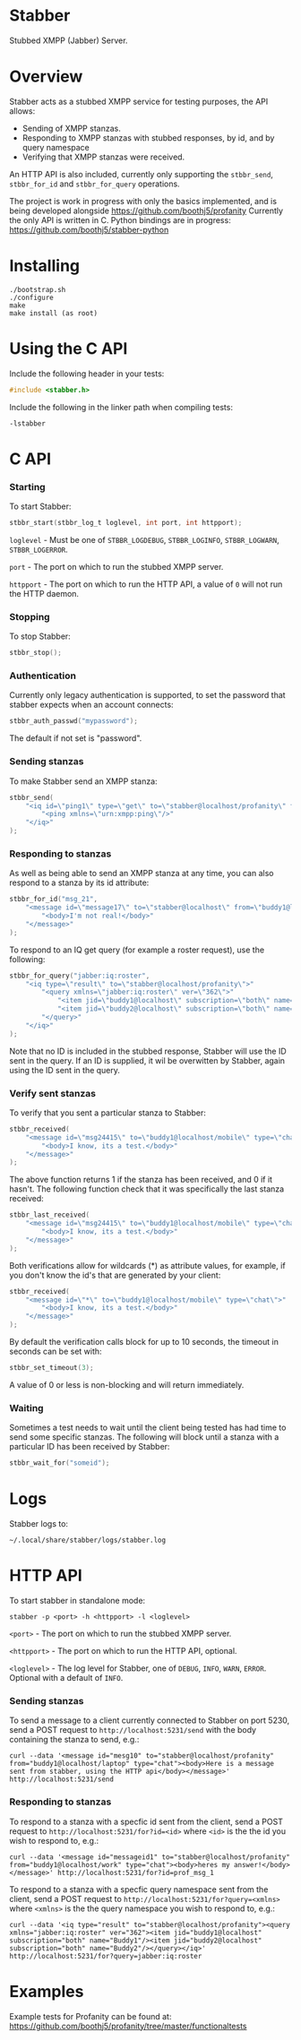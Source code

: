 # Stabber
Stubbed XMPP (Jabber) Server.

# Overview
Stabber acts as a stubbed XMPP service for testing purposes, the API allows:
* Sending of XMPP stanzas.
* Responding to XMPP stanzas with stubbed responses, by id, and by query namespace
* Verifying that XMPP stanzas were received.

An HTTP API is also included, currently only supporting the `stbbr_send`, `stbbr_for_id` and `stbbr_for_query` operations.

The project is work in progress with only the basics implemented, and is being developed alongside https://github.com/boothj5/profanity
Currently the only API is written in C. Python bindings are in progress: https://github.com/boothj5/stabber-python

# Installing
```
./bootstrap.sh
./configure
make
make install (as root)
```
# Using the C API
Include the following header in your tests:
```c
#include <stabber.h>
````
Include the following in the linker path when compiling tests:
```
-lstabber
```

# C API

### Starting
To start Stabber:
```c
stbbr_start(stbbr_log_t loglevel, int port, int httpport);
```
`loglevel` - Must be one of `STBBR_LOGDEBUG`, `STBBR_LOGINFO`, `STBBR_LOGWARN`, `STBBR_LOGERROR`.

`port` - The port on which to run the stubbed XMPP server.

`httpport` - The port on which to run the HTTP API, a value of `0` will not run the HTTP daemon.

### Stopping
To stop Stabber:
```c
stbbr_stop();
```

### Authentication
Currently only legacy authentication is supported, to set the password that stabber expects when an account connects:
```c
stbbr_auth_passwd("mypassword");
```
The default if not set is "password".

### Sending stanzas
To make Stabber send an XMPP stanza:
```c
stbbr_send(
    "<iq id=\"ping1\" type=\"get\" to=\"stabber@localhost/profanity\" from=\"localhost\">"
        "<ping xmlns=\"urn:xmpp:ping\"/>"
    "</iq>"
);
```

### Responding to stanzas
As well as being able to send an XMPP stanza at any time, you can also respond to a stanza by its id attribute:
```c
stbbr_for_id("msg_21",
    "<message id=\"message17\" to=\"stabber@localhost\" from=\"buddy1@localhost/mobile\" type=\"chat\">"
        "<body>I'm not real!</body>"
    "</message>"
);
```
To respond to an IQ get query (for example a roster request), use the following:
```c
stbbr_for_query("jabber:iq:roster",
    "<iq type=\"result\" to=\"stabber@localhost/profanity\">"
        "<query xmlns=\"jabber:iq:roster\" ver=\"362\">"
            "<item jid=\"buddy1@localhost\" subscription=\"both\" name=\"Buddy1\"/>"
            "<item jid=\"buddy2@localhost\" subscription=\"both\" name=\"Buddy2\"/>"
        "</query>"
    "</iq>"
);
```
Note that no ID is included in the stubbed response, Stabber will use the ID sent in the query. If an ID is supplied, it wil be overwitten by Stabber, again  using the ID sent in the query.

### Verify sent stanzas
To verify that you sent a particular stanza to Stabber:
```c
stbbr_received(
    "<message id=\"msg24415\" to=\"buddy1@localhost/mobile\" type=\"chat\">"
        "<body>I know, its a test.</body>"
    "</message>"
);
```
The above function returns 1 if the stanza has been received, and 0 if it hasn't.
The following function check that it was specifically the last stanza received:
```c
stbbr_last_received(
    "<message id=\"msg24415\" to=\"buddy1@localhost/mobile\" type=\"chat\">"
        "<body>I know, its a test.</body>"
    "</message>"
);
```
Both verifications allow for wildcards (*) as attribute values, for example, if you don't know the id's that are generated by your client:
```c
stbbr_received(
    "<message id=\"*\" to=\"buddy1@localhost/mobile\" type=\"chat\">"
        "<body>I know, its a test.</body>"
    "</message>"
);
````
By default the verification calls block for up to 10 seconds, the timeout in seconds can be set with:
```c
stbbr_set_timeout(3);
```
A value of 0 or less is non-blocking and will return immediately.

### Waiting
Sometimes a test needs to wait until the client being tested has had time to send some specific stanzas. The following will block until a stanza with a particular ID has been received by Stabber:

```c
stbbr_wait_for("someid");
```

# Logs
Stabber logs to:
```
~/.local/share/stabber/logs/stabber.log
```

# HTTP API
To start stabber in standalone mode:
```
stabber -p <port> -h <httpport> -l <loglevel> 
```

`<port>` - The port on which to run the stubbed XMPP server.

`<httpport>` - The port on which to run the HTTP API, optional.

`<loglevel>` - The log level for Stabber, one of `DEBUG`, `INFO`, `WARN`, `ERROR`. Optional with a default of `INFO`.

### Sending stanzas
To send a message to a client currently connected to Stabber on port 5230, send a POST request to `http://localhost:5231/send` with the body containing the stanza to send, e.g.:
```
curl --data '<message id="mesg10" to="stabber@localhost/profanity" from="buddy1@localhost/laptop" type="chat"><body>Here is a message sent from stabber, using the HTTP api</body></message>' http://localhost:5231/send
```

### Responding to stanzas
To respond to a stanza with a specfic id sent from the client, send a POST request to `http://localhost:5231/for?id=<id>` where `<id>` is the the id you wish to respond to, e.g.:
```
curl --data '<message id="messageid1" to="stabber@localhost/profanity" from="buddy1@localhost/work" type="chat"><body>heres my answer!</body></message>' http://localhost:5231/for?id=prof_msg_1
```
To respond to a stanza with a specfic query namespace sent from the client, send a POST request to `http://localhost:5231/for?query=<xmlns>` where `<xmlns>` is the the query namespace you wish to respond to, e.g.:
```
curl --data '<iq type="result" to="stabber@localhost/profanity"><query xmlns="jabber:iq:roster" ver="362"><item jid="buddy1@localhost" subscription="both" name="Buddy1"/><item jid="buddy2@localhost" subscription="both" name="Buddy2"/></query></iq>' http://localhost:5231/for?query=jabber:iq:roster
```

# Examples
Example tests for Profanity can be found at: https://github.com/boothj5/profanity/tree/master/functionaltests

